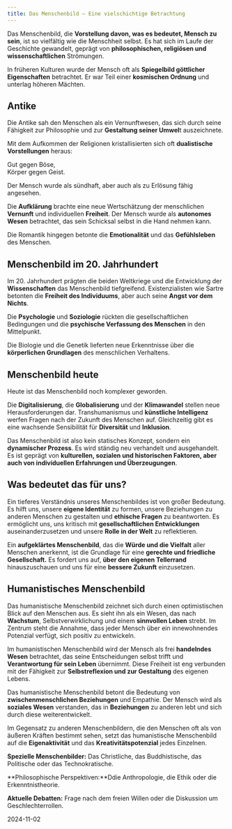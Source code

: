 ```yaml
---  
title: Das Menschenbild – Eine vielschichtige Betrachtung
---
```

Das Menschenbild, die **Vorstellung davon, was es bedeutet, Mensch zu sein**, ist so vielfältig wie die Menschheit selbst. Es hat sich im Laufe der Geschichte gewandelt, geprägt von **philosophischen, religiösen und wissenschaftlichen** Strömungen.

In früheren Kulturen wurde der Mensch oft als **Spiegelbild göttlicher Eigenschaften** betrachtet. Er war Teil einer **kosmischen Ordnung** und unterlag höheren Mächten. 

## Antike

Die Antike sah den Menschen als ein Vernunftwesen, das sich durch seine Fähigkeit zur Philosophie und zur **Gestaltung seiner Umwel**t auszeichnete. 

Mit dem Aufkommen der Religionen kristallisierten sich oft **dualistische Vorstellungen** heraus: 

Gut gegen Böse,      
Körper gegen Geist. 

Der Mensch wurde als sündhaft, aber auch als zu Erlösung fähig angesehen.

Die **Aufklärung** brachte eine neue Wertschätzung der menschlichen **Vernunft** und individuellen **Freiheit**. Der Mensch wurde als **autonomes Wesen** betrachtet, das sein Schicksal selbst in die Hand nehmen kann. 

Die Romantik hingegen betonte die **Emotionalität** und das **Gefühlsleben** des Menschen.

## Menschenbild im 20\. Jahrhundert

Im 20\. Jahrhundert prägten die beiden Weltkriege und die Entwicklung der **Wissenschaften** das Menschenbild tiefgreifend. Existenzialisten wie Sartre betonten die **Freiheit des Individuums**, aber auch seine **Angst vor dem Nichts**. 

Die **Psychologie** und **Soziologie** rückten die gesellschaftlichen Bedingungen und die **psychische Verfassung des Menschen** in den Mittelpunkt. 

Die Biologie und die Genetik lieferten neue Erkenntnisse über die **körperlichen Grundlagen** des menschlichen Verhaltens.

## Menschenbild heute

Heute ist das Menschenbild noch komplexer geworden. 

Die **Digitalisierung**, die **Globalisierung** und der **Klimawandel** stellen neue Herausforderungen dar. Transhumanismus und **künstliche Intelligenz** werfen Fragen nach der Zukunft des Menschen auf. Gleichzeitig gibt es eine wachsende Sensibilität für **Diversität** und **Inklusion**.

Das Menschenbild ist also kein statisches Konzept, sondern ein **dynamischer Prozess**. Es wird ständig neu verhandelt und ausgehandelt. Es ist geprägt von **kulturellen, sozialen und historischen Faktoren, aber auch von individuellen Erfahrungen und Überzeugungen**.

## Was bedeutet das für uns?

Ein tieferes Verständnis unseres Menschenbildes ist von großer Bedeutung. Es hilft uns, unsere **eigene Identität** zu formen, unsere Beziehungen zu anderen Menschen zu gestalten und **ethische Fragen** zu beantworten. Es ermöglicht uns, uns kritisch mit **gesellschaftlichen Entwicklungen** auseinanderzusetzen und unsere **Rolle in der Welt** zu reflektieren.

Ein **aufgeklärtes Menschenbild**, das die **Würde und die Vielfalt** aller Menschen anerkennt, ist die Grundlage für eine **gerechte und friedliche Gesellschaft.** Es fordert uns auf, **über den eigenen Tellerrand** hinauszuschauen und uns für eine **bessere Zukunft** einzusetzen.

## Humanistisches Menschenbild 

Das humanistische Menschenbild zeichnet sich durch einen optimistischen Blick auf den Menschen aus. Es sieht ihn als ein Wesen, das nach **Wachstum**, Selbstverwirklichung und einem **sinnvollen Leben** strebt. Im Zentrum steht die Annahme, dass jeder Mensch über ein innewohnendes Potenzial verfügt, sich positiv zu entwickeln.

Im humanistischen Menschenbild wird der Mensch als frei **handelndes Wesen** betrachtet, das seine Entscheidungen selbst trifft und **Verantwortung für sein Leben** übernimmt. Diese Freiheit ist eng verbunden mit der Fähigkeit zur **Selbstreflexion und zur Gestaltung** des eigenen Lebens.

Das humanistische Menschenbild betont die Bedeutung von **zwischenmenschlichen Beziehungen** und Empathie. Der Mensch wird als **soziales Wesen** verstanden, das in **Beziehungen** zu anderen lebt und sich durch diese weiterentwickelt.

Im Gegensatz zu anderen Menschenbildern, die den Menschen oft als von äußeren Kräften bestimmt sehen, setzt das humanistische Menschenbild auf die **Eigenaktivität** und das **Kreativitätspotenzial** jedes Einzelnen.

**Spezielle Menschenbilder:** Das Christliche, das Buddhistische, das Politische oder das Technokratische.

**Philosophische Perspektiven:**Ddie Anthropologie, die Ethik oder die Erkenntnistheorie.

**Aktuelle Debatten:** Frage nach dem freien Willen oder die Diskussion um Geschlechterrollen.

2024-11-02
